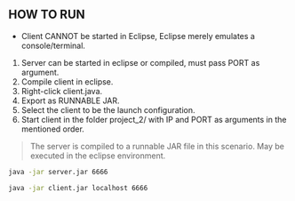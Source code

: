 ## HOW TO RUN

* Client CANNOT be started in Eclipse, Eclipse merely emulates a console/terminal.

1. Server can be started in eclipse or compiled, must pass PORT as argument.
2. Compile client in eclipse.
  1. Right-click client.java.
  2. Export as RUNNABLE JAR.
  3. Select the client to be the launch configuration.
3. Start client in the folder project_2/ with IP and PORT as arguments in the mentioned order.

> The server is compiled to a runnable JAR file in this scenario. May be executed in the eclipse environment.

```zsh
java -jar server.jar 6666
```
```zsh
java -jar client.jar localhost 6666
```
